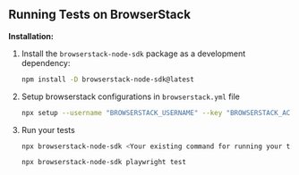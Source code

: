 ## Running Tests on BrowserStack

**Installation:**

1. Install the `browserstack-node-sdk` package as a development dependency:

   ```bash
   npm install -D browserstack-node-sdk@latest
   ```

2. Setup browserstack configurations in `browserstack.yml` file

   ```bash
   npx setup --username "BROWSERSTACK_USERNAME" --key "BROWSERSTACK_ACCESS_KEY"
   ```

3. Run your tests

   ```bash
   npx browserstack-node-sdk <Your existing command for running your test suite>
   ```

   ```bash
   npx browserstack-node-sdk playwright test
   ```
